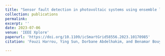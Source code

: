 ```yaml
---
title: "Sensor fault detection in photovoltaic systems using ensemble learning-based statistical monitoring chart"
collection: publications
permalink: 
excerpt: ''
date: 2023-07-06
venue: 'IEEE Xplore'
paperurl: 'https://doi.org/10.1109/icSmartGrid58556.2023.10170985'
citation: 'Fouzi Harrou, Ying Sun, Dorbane Abdelhakim, and Benamar Bouyeddou. Sensor fault detection in photovoltaic systems using ensemble learning-based statistical monitoring chart. In 2023 11th International Conference on Smart Grid (icSmartGrid), pages 1–6. IEEE, 2023.'

---
```

